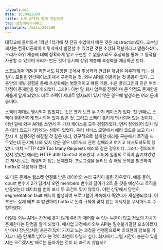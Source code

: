 ```yaml
---
layout: mil
date: 1630422000
title: 외부 API와 함께 작업하기
tag: 삼정데이타서비스
permalink: /mils/202109
---
```


대학교에 들어와서 1학년 1학기에 첫 전공 수업에서 배운 것은 abstraction였다. 교수님께서는 컴퓨터공학이 이렇게까지 발전할 수 있었던 것은 추상화 덕분이라고 말씀하셨다. 우리가 하위 계층에 대해 정확하게 알고 구현할 수 없을지라도 추상화를 통해 그 동작을 사용할 수 있으며 우리가 만든 것이 동시에 상위 계층에 추상화를 제공하곤 한다.

소프트웨어 개발을 하면서도 다양한 곳에서 추상화와 관련된 개념을 마주하게 되는 것 같다. 모듈을 인터페이스화해서 구현하는 것, 외부 API를 이용하는 것 등등이 있다. 그 동안의 개발 경험을 통해 추상화에는 병렬적이고 빠른 개발, 쉬운 플러그인과 같은 여러 강점이 존재함을 알게 되었다. 그러나 이번 달 회사 업무를 진행하며 큰 약점도 존재함을 새롭게 알게 되었다. 바로 스펙이 제대로 명시되어 있지 않은 경우에 발생하는 여러 문제들이다.

스펙이 제대로 명시되지 않았다는 것은 크게 보면 두 가지 케이스가 있다. 첫 번째로, 스펙이 불완전하게 명시되어 있지 않은 것, 그리고 스펙이 틀리게 명시되어 있는 것이다. 이번 달에 외부 API를 쓰면서 두 가지 케이스를 모두 경험하였다. 먼저 정의되어 있지 않은 에러 코드가 리턴되는 상황이 있었다. 우리 서비스 모델에서 에러 코드를 보고 다시 잠시 후 실행하면 해결될 것 같은 에러, 영구적으로 실패할 에러를 구분해서 로직을 짜 두었는데 문서에 나와 있지 않은 경우 네트워크 관련 실패라고 여기고 재시도하도록 했었다. 마치 HTTP 429 Too Many Requests 에러와 같은 경우이다. 그러나 정의되어 있지 않았던 에러는 HTTP 409 Conflict 에러였다. 서버에 일종의 로직이 숨겨져있었고 재시도로는 해결되지 않는 문제였다. 프로그램을 돌리던 중 해당 문제를 발견하여 hotfix로 대응해야 했다.

또 다른 문제는 웹소켓 연결로 받은 데이터의 논리 규칙이 틀린 경우였다. 예를 들어, count 변수에 2가 담겨서 오면 members 변수의 길이가 2로 올 것을 예상하고 로직을 만들었는데 데이터를 받아 보니 두 조건이 맞지 않았다. 이런 상황에서 당연히 segmentation fault 패닉이 발생하여 프로그램이 계속해서 죽었다가 재실행되었다. 이 부분도 실제 배포 후 발견하여 hotfix로 논리 규칙에 맞지 않는 메세지를 무시하도록 수정하였다.

이렇듯 외부 API는 강점에 못지 않게 우리가 제어할 수 없는 부분이 많고 정보의 격차가 존재한다는 단점을 알게 되었다. 매시업 과정에서 외부 API는 필수불가결한 요소이겠지만 마치 장난감처럼 충분히 많이 가지고 노는 과정을 선행함으로써 최대한의 정보를 가지고 다음 단계로 넘어가는 것이 최선이 아닐까 싶다. 회사에서 그럴 시간이 충분히 있을지는 모르겠지만 때로는 돌아가는 것이 더 빠르지 않을까?